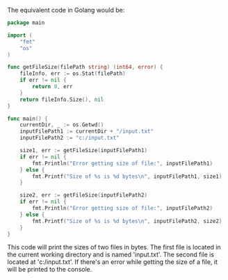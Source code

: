 The equivalent code in Golang would be:
```go
package main

import (
	"fmt"
	"os"
)

func getFileSize(filePath string) (int64, error) {
	fileInfo, err := os.Stat(filePath)
	if err != nil {
		return 0, err
	}
	return fileInfo.Size(), nil
}

func main() {
	currentDir, _ := os.Getwd()
	inputFilePath1 := currentDir + "/input.txt"
	inputFilePath2 := "c:/input.txt"

	size1, err := getFileSize(inputFilePath1)
	if err != nil {
		fmt.Println("Error getting size of file:", inputFilePath1)
	} else {
		fmt.Printf("Size of %s is %d bytes\n", inputFilePath1, size1)
	}

	size2, err := getFileSize(inputFilePath2)
	if err != nil {
		fmt.Println("Error getting size of file:", inputFilePath2)
	} else {
		fmt.Printf("Size of %s is %d bytes\n", inputFilePath2, size2)
	}
}
```
This code will print the sizes of two files in bytes. The first file is located in the current working directory and is named 'input.txt'. The second file is located at 'c:/input.txt'. If there's an error while getting the size of a file, it will be printed to the console.
